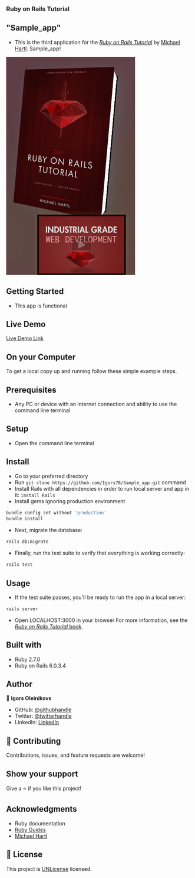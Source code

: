 ### Ruby on Rails Tutorial

## "Sample_app"

- This is the third application for the
  [_Ruby on Rails Tutorial_](https://www.railstutorial.org/)
  by [Michael Hartl](https://www.michaelhartl.com/). Sample_app!

![screenshot](screenshot.png)

## Getting Started

- This app is functional

## Live Demo

[Live Demo Link](https://serene-chamber-76859.herokuapp.com/)

## On your Computer

To get a local copy up and running follow these simple example steps.

## Prerequisites

- Any PC or device with an internet connection and ability to use the command
  line terminal

## Setup

- Open the command line terminal

## Install

- Go to your preferred directory
- Run `git clone https://github.com/Igors78/Sample_app.git` command
- Install Rails with all dependencies in order to run local server and app in it:
  `install Rails`
- Install gems ignoring production environment

```bash
bundle config set without 'production'
bundle install
```

- Next, migrate the database:

```bash
rails db:migrate
```

- Finally, run the test suite to verify that everything is working correctly:

```bash
rails test
```

## Usage

- If the test suite passes, you'll be ready to run the app in a local server:

```bash
rails server
```

- Open LOCALHOST:3000 in your browser
  For more information, see the
  [_Ruby on Rails Tutorial_ book](https://www.railstutorial.org/book).

## Built with

- Ruby 2.7.0
- Ruby on Rails 6.0.3.4

## Author

👤 **Igors Oleinikovs**

- GitHub: [@githubhandle](https://github.com/Igors78)
- Twitter: [@twitterhandle](https://twitter.com/oleinikovs)
- LinkedIn: [LinkedIn](https://www.linkedin.com/in/igors-oleinikovs-17a10958/)

## 🤝 Contributing

Contributions, issues, and feature requests are welcome!

## Show your support

Give a ⭐️ if you like this project!

## Acknowledgments

- Ruby documentation
- [Ruby Guides](https://www.rubyguides.com/)
- [Michael Hartl](https://www.michaelhartl.com/)

## 📝 License

This project is [UNLicense](./LICENSE) licensed.
